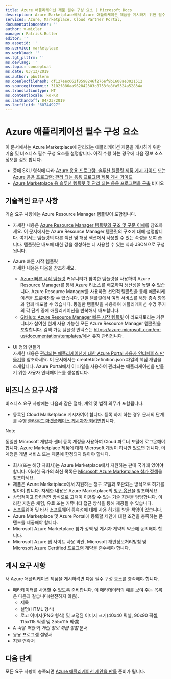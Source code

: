 ```yaml
---
title: Azure 애플리케이션 제품 필수 구성 요소 | Microsoft Docs
description: Azure Marketplace에서 Azure 애플리케이션 제품을 게시하기 위한 필수 구성 요소입니다.
services: Azure, Marketplace, Cloud Partner Portal,
documentationcenter: ''
author: v-miclar
manager: Patrick.Butler
editor: ''
ms.assetid: ''
ms.service: marketplace
ms.workload: ''
ms.tgt_pltfrm: ''
ms.devlang: ''
ms.topic: conceptual
ms.date: 03/13/2019
ms.author: pbutlerm
ms.openlocfilehash: df127eec662f8598246f276ef9b1608ae3021512
ms.sourcegitcommit: 3102f886aa962842303c8753fe8fa5324a52834a
ms.translationtype: HT
ms.contentlocale: ko-KR
ms.lasthandoff: 04/23/2019
ms.locfileid: "60744927"
---
```

# <a name="azure-application-prerequisites"></a>Azure 애플리케이션 필수 구성 요소

이 문서에서는 Azure Marketplace에 관리되는 애플리케이션 제품을 게시하기 위한 기술 및 비즈니스 필수 구성 요소를 설명합니다.  아직 수행 하는 경우에 다음 정보 소스 정보를 검토 합니다.
- 중에 SKU 형식에 따라 [Azure 응용 프로그램: 솔루션 템플릿 제품 게시 가이드](../../marketplace-solution-templates.md) 또는 [Azure 응용 프로그램: 관리 되는 응용 프로그램 제품 게시 가이드](../../marketplace-managed-apps.md)
- [Azure Marketplace 용 솔루션 템플릿 및 관리 되는 응용 프로그램을 구축](https://channel9.msdn.com/Events/Build/2018/BRK3603) 비디오


## <a name="technical-requirements"></a>기술적인 요구 사항

기술 요구 사항에는 Azure Resource Manager 템플릿이 포함됩니다.

*   자세한 내용은 [Azure Resource Manager 템플릿의 구조 및 구문 이해](https://docs.microsoft.com/azure/azure-resource-manager/resource-group-authoring-templates)를 참조하세요. 이 문서에서는 Azure Resource Manager 템플릿의 구조에 대해 설명합니다. 여기서는 템플릿의 다른 섹션 및 해당 섹션에서 사용할 수 있는 속성을 보여 줍니다. 템플릿은 배포에 대한 값을 생성하는 데 사용할 수 있는 식과 JSON으로 구성됩니다. 
* Azure 빠른 시작 템플릿<br> 자세한 내용은 다음을 참조하세요.

  * [Azure 빠른 시작 템플릿](https://azure.microsoft.com/documentation/templates/) 커뮤니티가 참여한 템플릿을 사용하여 Azure Resource Manager를 통해 Azure 리소스를 배포하여 생산성을 높일 수 있습니다. Azure Resource Manager를 사용하면 선언적 템플릿을 통해 애플리케이션을 프로비전할 수 있습니다. 단일 템플릿에서 여러 서비스를 해당 종속 항목과 함께 배포할 수 있습니다. 동일한 템플릿을 사용하여 애플리케이션 수명 주기의 각 단계 중에 애플리케이션을 반복해서 배포합니다.
  * [GitHub: Azure Resource Manager 빠른 시작 템플릿](https://github.com/azure/azure-quickstart-templates) 이 리포지토리는 커뮤니티가 참여한 현재 사용 가능한 모든 Azure Resource Manager 템플릿을 포함합니다. 검색 가능 템플릿 인덱스는 https://azure.microsoft.com/en-us/documentation/templates/에서 유지 관리됩니다.
* UI 정의 만들기<br>
자세한 내용은 [관리되는 애플리케이션에 대한 Azure Portal 사용자 인터페이스 만들기](https://docs.microsoft.com/azure/azure-resource-manager/managed-application-createuidefinition-overview)를 참조하세요. 이 문서에서는 createUiDefinition.json 파일의 핵심 개념을 소개합니다. Azure Portal에서 이 파일을 사용하여 관리되는 애플리케이션을 만들기 위한 사용자 인터페이스를 생성합니다.


## <a name="business-requirements"></a>비즈니스 요구 사항

비즈니스 요구 사항에는 다음과 같은 절차, 계약 및 법적 의무가 포함됩니다.

* 등록된 Cloud Marketplace 게시자여야 합니다. 등록 하지 하는 경우 문서의 단계를 수행 [클라우드 마켓플레이스 게시자가 되려면](../../become-publisher.md)합니다.

>[!NOTE]
>동일한 Microsoft 개발자 센터 등록 계정을 사용하여 Cloud 파트너 포털에 로그온해야 합니다. Azure Marketplace 제품에 대해 Microsoft 계정이 하나만 있으면 됩니다. 이 계정은 개별 서비스 또는 제품에 한정되지 않아야 합니다.

* 회사(또는 해당 자회사)는 Azure Marketplace에서 지원하는 판매 국가에 있어야 합니다. 이러한 국가의 최신 목록은 [Microsoft Azure Marketplace 참가 정책](https://azure.microsoft.com/support/legal/marketplace/participation-policies/)을 참조하세요.
* 제품은 Azure Marketplace에서 지원하는 청구 모델과 호환되는 방식으로 허가를 받아야 합니다. 자세한 내용은 Azure Marketplace의 [청구 옵션](https://docs.microsoft.com/azure/marketplace/marketplace-commercial-transaction-capabilities-and-considerations)을 참조하세요.
* 상업적이고 합리적인 방식으로 고객이 이용할 수 있는 기술 지원을 담당합니다. 이러한 지원은 체험, 유료 또는 커뮤니티 접근 방식을 통해 제공될 수 있습니다.
* 소프트웨어 및 타사 소프트웨어 종속성에 대해 사용 허가를 받을 책임이 있습니다.
* Azure Marketplace 및 Azure Portal에 등록할 제안에 대한 조건을 충족하는 콘텐츠를 제공해야 합니다.
* Microsoft Azure Marketplace 참가 정책 및 게시자 계약의 약관에 동의해야 합니다.
* Microsoft Azure 웹 사이트 사용 약관, Microsoft 개인정보처리방침 및 Microsoft Azure Certified 프로그램 계약을 준수해야 합니다.


## <a name="publishing-requirements"></a>게시 요구 사항

새 Azure 애플리케이션 제품을 게시하려면 다음 필수 구성 요소를 충족해야 합니다.

* 메타데이터를 사용할 수 있도록 준비합니다. 이 메타데이터의 예를 보여 주는 목록은 다음과 같습니다(완전하지 않음).
  * 제목
  * 설명(HTML 형식)
  * 로고 이미지(PNG 형식) 및 고정된 이미지 크기(40x40 픽셀, 90x90 픽셀, 115x115 픽셀 및 255x115 픽셀)
* A *사용 약관* 와 *개인 정보 취급 방침* 문서
* 응용 프로그램 설명서
* 지원 연락처


## <a name="next-steps"></a>다음 단계

모든 요구 사항이 충족되면 [Azure 애플리케이션 제안을 만들](./cpp-create-offer.md) 준비가 됩니다. 
 
